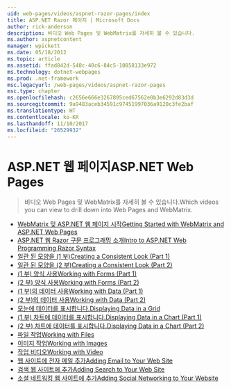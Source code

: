 ```yaml
---
uid: web-pages/videos/aspnet-razor-pages/index
title: ASP.NET Razor 페이지 | Microsoft Docs
author: rick-anderson
description: 비디오 Web Pages 및 WebMatrix를 자세히 볼 수 있습니다.
ms.author: aspnetcontent
manager: wpickett
ms.date: 05/18/2012
ms.topic: article
ms.assetid: ffad842d-548c-40c6-84c5-10858133e972
ms.technology: dotnet-webpages
ms.prod: .net-framework
msc.legacyurl: /web-pages/videos/aspnet-razor-pages
msc.type: chapter
ms.openlocfilehash: c2656e666e3267895ced67562e0b3e6292d83d3d
ms.sourcegitcommit: 9a9483aceb34591c97451997036a9120c3fe2baf
ms.translationtype: HT
ms.contentlocale: ko-KR
ms.lasthandoff: 11/10/2017
ms.locfileid: "26529932"
---
```

<a name="aspnet-web-pages"></a><span data-ttu-id="9031f-103">ASP.NET 웹 페이지</span><span class="sxs-lookup"><span data-stu-id="9031f-103">ASP.NET Web Pages</span></span>
=================
> <span data-ttu-id="9031f-104">비디오 Web Pages 및 WebMatrix를 자세히 볼 수 있습니다.</span><span class="sxs-lookup"><span data-stu-id="9031f-104">Which videos you can view to drill down into Web Pages and WebMatrix.</span></span>


- [<span data-ttu-id="9031f-105">WebMatrix 및 ASP.NET 웹 페이지 시작</span><span class="sxs-lookup"><span data-stu-id="9031f-105">Getting Started with WebMatrix and ASP.NET Web Pages</span></span>](getting-started-with-webmatrix-and-aspnet-web-pages.md)
- [<span data-ttu-id="9031f-106">ASP.NET 웹 Razor 구문 프로그래밍 소개</span><span class="sxs-lookup"><span data-stu-id="9031f-106">Intro to ASP.NET Web Programming Razor Syntax</span></span>](introduction-to-aspnet-web-programming-using-the-razor-syntax.md)
- [<span data-ttu-id="9031f-107">일관 된 모양을 (1 부)</span><span class="sxs-lookup"><span data-stu-id="9031f-107">Creating a Consistent Look (Part 1)</span></span>](creating-a-consistent-look-part-1.md)
- [<span data-ttu-id="9031f-108">일관 된 모양을 (2 부)</span><span class="sxs-lookup"><span data-stu-id="9031f-108">Creating a Consistent Look (Part 2)</span></span>](creating-a-consistent-look-part-2.md)
- [<span data-ttu-id="9031f-109">(1 부) 양식 사용</span><span class="sxs-lookup"><span data-stu-id="9031f-109">Working with Forms (Part 1)</span></span>](working-with-forms-part-1.md)
- [<span data-ttu-id="9031f-110">(2 부) 양식 사용</span><span class="sxs-lookup"><span data-stu-id="9031f-110">Working with Forms (Part 2)</span></span>](working-with-forms-part-2.md)
- [<span data-ttu-id="9031f-111">(1 부)의 데이터 사용</span><span class="sxs-lookup"><span data-stu-id="9031f-111">Working with Data (Part 1)</span></span>](working-with-data-part-1.md)
- [<span data-ttu-id="9031f-112">(2 부)의 데이터 사용</span><span class="sxs-lookup"><span data-stu-id="9031f-112">Working with Data (Part 2)</span></span>](working-with-data-part-2.md)
- [<span data-ttu-id="9031f-113">모눈에 데이터를 표시합니다.</span><span class="sxs-lookup"><span data-stu-id="9031f-113">Displaying Data in a Grid</span></span>](displaying-data-in-a-grid.md)
- [<span data-ttu-id="9031f-114">(1 부) 차트에 데이터를 표시합니다.</span><span class="sxs-lookup"><span data-stu-id="9031f-114">Displaying Data in a Chart (Part 1)</span></span>](displaying-data-in-a-chart-part-1.md)
- [<span data-ttu-id="9031f-115">(2 부) 차트에 데이터를 표시합니다.</span><span class="sxs-lookup"><span data-stu-id="9031f-115">Displaying Data in a Chart (Part 2)</span></span>](displaying-data-in-a-chart-part-2.md)
- [<span data-ttu-id="9031f-116">파일 작업</span><span class="sxs-lookup"><span data-stu-id="9031f-116">Working with Files</span></span>](working-with-files.md)
- [<span data-ttu-id="9031f-117">이미지 작업</span><span class="sxs-lookup"><span data-stu-id="9031f-117">Working with Images</span></span>](working-with-images.md)
- [<span data-ttu-id="9031f-118">작업 비디오</span><span class="sxs-lookup"><span data-stu-id="9031f-118">Working with Video</span></span>](working-with-video.md)
- [<span data-ttu-id="9031f-119">웹 사이트에 전자 메일 추가</span><span class="sxs-lookup"><span data-stu-id="9031f-119">Adding Email to Your Web Site</span></span>](adding-email-to-your-web-site.md)
- [<span data-ttu-id="9031f-120">검색 웹 사이트에 추가</span><span class="sxs-lookup"><span data-stu-id="9031f-120">Adding Search to Your Web Site</span></span>](adding-search-to-your-web-site.md)
- [<span data-ttu-id="9031f-121">소셜 네트워킹 웹 사이트에 추가</span><span class="sxs-lookup"><span data-stu-id="9031f-121">Adding Social Networking to Your Website</span></span>](adding-social-networking-to-your-website.md)
